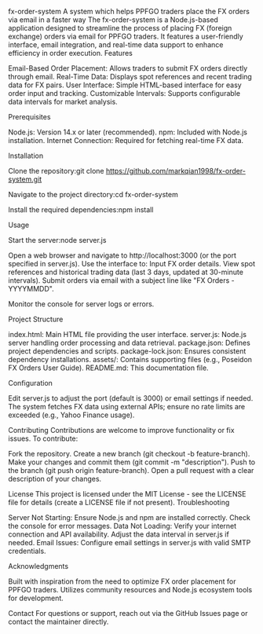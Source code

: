 fx-order-system
A system which helps PPFGO traders place the FX orders via email in a faster way
The fx-order-system is a Node.js-based application designed to streamline the process of placing FX (foreign exchange) orders via email for PPFGO traders. It features a user-friendly interface, email integration, and real-time data support to enhance efficiency in order execution.
Features

Email-Based Order Placement: Allows traders to submit FX orders directly through email.
Real-Time Data: Displays spot references and recent trading data for FX pairs.
User Interface: Simple HTML-based interface for easy order input and tracking.
Customizable Intervals: Supports configurable data intervals for market analysis.

Prerequisites

Node.js: Version 14.x or later (recommended).
npm: Included with Node.js installation.
Internet Connection: Required for fetching real-time FX data.

Installation

Clone the repository:git clone https://github.com/markqian1998/fx-order-system.git


Navigate to the project directory:cd fx-order-system


Install the required dependencies:npm install



Usage

Start the server:node server.js


Open a web browser and navigate to http://localhost:3000 (or the port specified in server.js).
Use the interface to:
Input FX order details.
View spot references and historical trading data (last 3 days, updated at 30-minute intervals).
Submit orders via email with a subject line like "FX Orders - YYYYMMDD".


Monitor the console for server logs or errors.

Project Structure

index.html: Main HTML file providing the user interface.
server.js: Node.js server handling order processing and data retrieval.
package.json: Defines project dependencies and scripts.
package-lock.json: Ensures consistent dependency installations.
assets/: Contains supporting files (e.g., Poseidon FX Orders User Guide).
README.md: This documentation file.

Configuration

Edit server.js to adjust the port (default is 3000) or email settings if needed.
The system fetches FX data using external APIs; ensure no rate limits are exceeded (e.g., Yahoo Finance usage).

Contributing
Contributions are welcome to improve functionality or fix issues. To contribute:

Fork the repository.
Create a new branch (git checkout -b feature-branch).
Make your changes and commit them (git commit -m "description").
Push to the branch (git push origin feature-branch).
Open a pull request with a clear description of your changes.

License
This project is licensed under the MIT License - see the LICENSE file for details (create a LICENSE file if not present).
Troubleshooting

Server Not Starting: Ensure Node.js and npm are installed correctly. Check the console for error messages.
Data Not Loading: Verify your internet connection and API availability. Adjust the data interval in server.js if needed.
Email Issues: Configure email settings in server.js with valid SMTP credentials.

Acknowledgments

Built with inspiration from the need to optimize FX order placement for PPFGO traders.
Utilizes community resources and Node.js ecosystem tools for development.

Contact
For questions or support, reach out via the GitHub Issues page or contact the maintainer directly.
